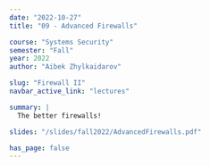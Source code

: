 ```yaml
---
date: "2022-10-27"
title: "09 - Advanced Firewalls"

course: "Systems Security"
semester: "Fall"
year: 2022
author: "Aibek Zhylkaidarov"

slug: "Firewall II"
navbar_active_link: "lectures"

summary: |
  The better firewalls!

slides: "/slides/fall2022/AdvancedFirewalls.pdf"

has_page: false
---
```


